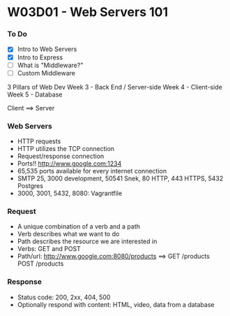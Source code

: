 # W03D01 - Web Servers 101

### To Do
- [x] Intro to Web Servers
- [x] Intro to Express
- [ ] What is "Middleware?"
- [ ] Custom Middleware

3 Pillars of Web Dev
Week 3 - Back End / Server-side
Week 4 - Client-side
Week 5 - Database

Client ==> Server

### Web Servers
* HTTP requests
* HTTP utilizes the TCP connection
* Request/response connection
* Ports!! http://www.google.com:1234
* 65,535 ports available for every internet connection
* SMTP 25, 3000 development, 50541 Snek, 80 HTTP, 443 HTTPS, 5432 Postgres
* 3000, 3001, 5432, 8080: Vagrantfile

### Request
* A unique combination of a verb and a path
* Verb describes what we want to do
* Path describes the resource we are interested in
* Verbs: GET and POST
* Path/url: http://www.google.com:8080/products ==> GET /products POST /products

### Response
* Status code: 200, 2xx, 404, 500
* Optionally respond with content: HTML, video, data from a database















# 
